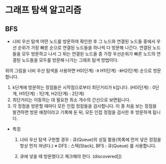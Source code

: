 # 그래프 탐색 알고리즘

## BFS

- 너비 우선 탐색
    어떤 노드를 방문하여 확인한 후 그 노드와 연결된 노드들 중에서 우선 순위가 가장 빠른 순으로 연결된 노드들을 하나씩 다 방문해 나간다. 연결된 노드들을 모두 방문하고 나서 그 뒤는 연결된 노드들 중 가장 우선순위가 빠른 노드의 연결된 노드들을 모두를 방문해 나가는 그래프 탐색 방법이다.






위의 그림을 너비 우선 탐색을 사용하면 H0(단계) -》 H1(단계) -》H2(단계) 순으로 방문합니다.



1. k단계에 방문하는 정점들은 시작점으로부터 최단거리가 k입니다. (H0(단계) : 0단계,  H1(단계) : 1단계, H2(단계) : 2단계)
2. 최단거리는 이동하는 데 필요한 최소 개수의 간선으로 보면됩니다.
3. 각 정점을 방문할 때마다 모든 인접 정점들을 검사합니다. 이 중 처음 보는 정점을 발견하면 방문 예정이라고 기록해 둔 뒤, 모든 인접 정점을 검사한 후 방문하게 됩니다.



- 특징

    1. 너비 우선 탐색 구현할 경우 : 큐(Queue)의 성질 활용(목록에 먼저 넣은 정점을 항상 먼저 꺼낸다.)
    ※ DFS : 스택(Stack), BFS : 큐(Queue) 를 사용합니다.
    
    2. 큐에 넣을 때 방문했다고 체크해야 한다. (discovered[])
